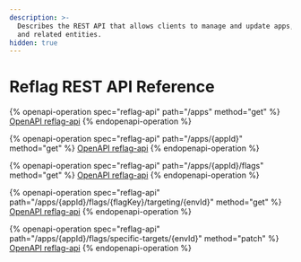 ```yaml
---
description: >-
  Describes the REST API that allows clients to manage and update apps, flags
  and related entities.
hidden: true
---
```


# Reflag REST API Reference

{% openapi-operation spec="reflag-api" path="/apps" method="get" %}
[OpenAPI reflag-api](https://app.reflag.com/openapi.json)
{% endopenapi-operation %}

{% openapi-operation spec="reflag-api" path="/apps/{appId}" method="get" %}
[OpenAPI reflag-api](https://app.reflag.com/openapi.json)
{% endopenapi-operation %}

{% openapi-operation spec="reflag-api" path="/apps/{appId}/flags" method="get" %}
[OpenAPI reflag-api](https://app.reflag.com/openapi.json)
{% endopenapi-operation %}

{% openapi-operation spec="reflag-api" path="/apps/{appId}/flags/{flagKey}/targeting/{envId}" method="get" %}
[OpenAPI reflag-api](https://app.reflag.com/openapi.json)
{% endopenapi-operation %}

{% openapi-operation spec="reflag-api" path="/apps/{appId}/flags/specific-targets/{envId}" method="patch" %}
[OpenAPI reflag-api](https://app.reflag.com/openapi.json)
{% endopenapi-operation %}
